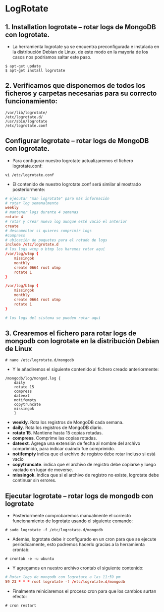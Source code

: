 # LogRotate

## 1. Installation logrotate – rotar logs de MongoDB con logrotate.

- La herramienta logrotate ya se encuentra preconfigurada e instalada en la distribución Debian de Linux, de este modo en la mayoría de los casos nos podríamos saltar este paso.

```console
$ apt-get update
$ apt-get install logrotate
```

## 2. Verificamos que disponemos de todos los ficheros y carpetas necesarias para su correcto funcionamiento:

```directory
/var/lib/logrotate/
/etc/logrotate.d/
/usr/sbin/logrotate
/etc/logrotate.conf
```

## Configurar logrotate – rotar logs de MongoDB con logrotate.

- Para configurar nuestro logrotate actualizaremos el fichero logrotate.conf:

```console
vi /etc/logrotate.conf
```

- El contenido de nuestro logrotate.conf será similar al mostrado posteriormente:

```conf
# ejecutar "man logrotate" para más información
# rotar log semanalmente
weekly
# mantener logs durante 4 semanas
rotate 4
# rotar y crear nuevo log aunque esté vació el anterior
create
# descomentar si quieres comprimir logs
#compress
# ubicación de paquetes para el rotado de logs
include /etc/logrotate.d
# los logs wtmp o btmp los haremos rotar aquí
/var/log/wtmp {
    missingok
    monthly
    create 0664 root utmp
    rotate 1
}

/var/log/btmp {
    missingok
    monthly
    create 0664 root utmp
    rotate 1
}

# los logs del sistema se pueden rotar aquí
```

## 3. Crearemos el fichero para rotar logs de mongodb con logrotate en la distribución Debian de Linux

```console
# nano /etc/logrotate.d/mongodb
```

- Y le añadiremos el siguiente contenido al fichero creado anteriormente:

```console
/mongodb/log/mongod.log {
    daily
    rotate 15
    compress
    dateext
    notifempty
    copytruncate
    missingok
    }
```

- **weekly**. Rota los registros de MongoDB cada semana.
- **daily**. Rota los registros de MongoDB diario.
- **rotate 15**. Mantiene hasta 15 copias rotadas.
- **compress**. Comprime las copias rotadas.
- **dateext**. Agrega una extensión de fecha al nombre del archivo comprimido, para indicar cuándo fue comprimido.
- **notifempty** indica que el archivo de registro debe rotar incluso si está vacío
- **copytruncate**. indica que el archivo de registro debe copiarse y luego vaciado en lugar de moverse.
- **missingok**. indica que si el archivo de registro no existe, logrotate debe continuar sin errores.

## Ejecutar logrotate – rotar logs de mongodb con logrotate

- Posteriormente comprobaremos manualmente el correcto funcionamiento de logrotate usando el siguiente comando:

```console
# sudo logrotate -f /etc/logrotate.d/mongodb
```

- Además, logrotate debe ir configurado en un cron para que se ejecute periódicamente, esto podremos hacerlo gracias a la herramienta crontab:

```console
# crontab -e -u ubuntu
```

- Y agregamos en nuestro archivo crontab el siguiente contenido:

```conf
# Rotar logs de mongodb con logrotate a las 11:59 pm
59 23 * * * root logrotate -f /etc/logrotate.d/mongodb
```

- Finalmente reiniciaremos el proceso cron para que los cambios surtan efecto:

```console
# cron restart
```
